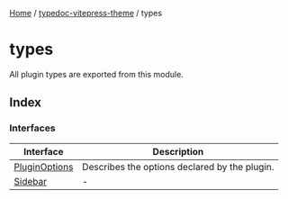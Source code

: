 [Home](../../README.md) / [typedoc-vitepress-theme](../README.md) / types

# types

All plugin types are exported from this module.

## Index

### Interfaces

| Interface                                    | Description                                   |
| -------------------------------------------- | --------------------------------------------- |
| [PluginOptions](interfaces/PluginOptions.md) | Describes the options declared by the plugin. |
| [Sidebar](interfaces/Sidebar.md)             | -                                             |

